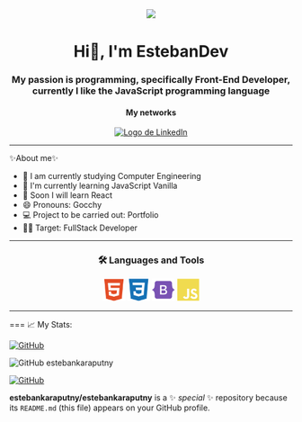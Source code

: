 <div id="header" align="center">
  <img src="https://media.giphy.com/media/zXmbOaTpbY6mA/giphy.gif" width="400" />
  <h1 align="center">Hi👋, I'm EstebanDev</h1>
  <h3 aling="center">My passion is programming, specifically Front-End Developer, currently I like the JavaScript programming language</h3>
</div>

<div align="center">
  <h4>My networks</h4>
  <a href="www.linkedin.com/in/esteban-karaputny">
    <img src="https://cdn3.iconfinder.com/data/icons/inficons/512/linkedin.png" width="25" height="25" alt="Logo de LinkedIn">
  </a>
  <!-- <a href="https://www.instagram.com/esteban_karaputny/">
    <img src="https://iconos8.es/icon/Xy10Jcu1L2Su/instagram" alt="Logo de Instagram">
  </a> -->
</div>

---
✨About me✨

- 🔭 I am currently studying Computer Engineering
- 🌱 I'm currently learning JavaScript Vanilla
- 🤔 Soon I will learn React
- 😄 Pronouns: Gocchy
- 💻 Project to be carried out: Portfolio
- 👨‍💻 Target: FullStack Developer

---

    
<div align="center">
     <h3>🛠 Languages and Tools</h3>
     <div>
        <img src="https://github.com/devicons/devicon/blob/master/icons/html5/html5-plain.svg" alt="Logo HTML" title="HTML5" width="40" height="40">
        <img src="https://github.com/devicons/devicon/blob/master/icons/css3/css3-plain.svg" alt="Logo CSS" title="CSS3" width="40" height="40">
        <img src="https://github.com/devicons/devicon/blob/master/icons/bootstrap/bootstrap-plain.svg" alt="Logo Bootstrap" title="Bootstrap" width="40"                     height="40">
        <img src="https://github.com/devicons/devicon/blob/master/icons/javascript/javascript-plain.svg" alt="Logo JavaScript" title="JavaScript" width="40"                 height="40">
        <!--
        <img src="#muypronto" alt="Logo React" title="" width="40" height="40">
        <img src="#muypronto" alt="Logo Test Front-End" title="" width="40" height="40">
        <img src="#muypronto" alt="Logo Vue.js" title="" width="40" height="40">
        -->
     </div>
</div>

---

=== 📈 My Stats:


[![GitHub](http://github-readme-streak-stats.herokuapp.com?user=estebankaraputny&theme=merko&hide_border=false&border_radius=5&date_format=j%20M%5B%20Y%5D)](https://git.io/streak-stats)

![GitHub estebankaraputny](https://github-readme-stats.vercel.app/api?username=estebankaraputny&show_icons=true&theme=merko&border_color=merko)

[![GitHub](https://github-readme-stats.vercel.app/api/top-langs/?username=estebankaraputny&langs_count=86theme=merko)](https://github.com/anuraghazra/github-readme-stats)

    
**estebankaraputny/estebankaraputny** is a ✨ _special_ ✨ repository because its `README.md` (this file) appears on your GitHub profile.

